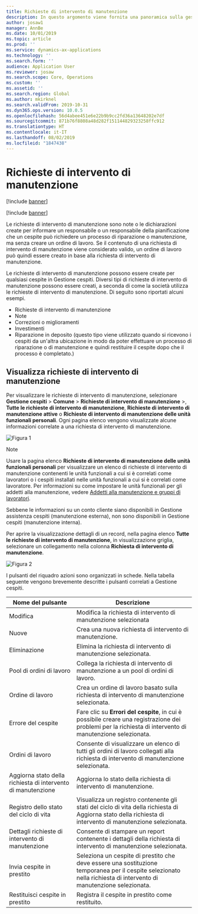 ```yaml
---
title: Richieste di intervento di manutenzione
description: In questo argomento viene fornita una panoramica sulla gestione delle richieste di intervento di manutenzione in Gestione cespiti
author: josaw1
manager: AnnBe
ms.date: 10/01/2019
ms.topic: article
ms.prod: ''
ms.service: dynamics-ax-applications
ms.technology: ''
ms.search.form: ''
audience: Application User
ms.reviewer: josaw
ms.search.scope: Core, Operations
ms.custom: ''
ms.assetid: ''
ms.search.region: Global
ms.author: mkirknel
ms.search.validFrom: 2019-10-31
ms.dyn365.ops.version: 10.0.5
ms.openlocfilehash: 56d4abee451e6e22b9b9cc2fd36a13648202e7df
ms.sourcegitcommit: 871b76f8808a48d282f151144829323258ffc912
ms.translationtype: HT
ms.contentlocale: it-IT
ms.lasthandoff: 08/02/2019
ms.locfileid: "1847438"
---
```

# <a name="maintenance-requests"></a>Richieste di intervento di manutenzione

[!include [banner](../../includes/banner.md)]

[!include [banner](../../includes/preview-banner.md)]

Le richieste di intervento di manutenzione sono note o le dichiarazioni create per informare un responsabile o un responsabile della pianificazione che un cespite può richiedere un processo di riparazione o manutenzione, ma senza creare un ordine di lavoro. Se il contenuto di una richiesta di intervento di manutenzione viene considerato valido, un ordine di lavoro può quindi essere creato in base alla richiesta di intervento di manutenzione.

Le richieste di intervento di manutenzione possono essere create per qualsiasi cespite in Gestione cespiti. Diversi tipi di richieste di intervento di manutenzione possono essere creati, a seconda di come la società utilizza le richieste di intervento di manutenzione. Di seguito sono riportati alcuni esempi.

- Richieste di intervento di manutenzione
- Note
- Correzioni o miglioramenti
- Investimenti
- Riparazione in deposito (questo tipo viene utilizzato quando si ricevono i cespiti da un'altra ubicazione in modo da poter effettuare un processo di riparazione o di manutenzione e quindi restituire il cespite dopo che il processo è completato.)

## <a name="view-maintenance-requests"></a>Visualizza richieste di intervento di manutenzione

Per visualizzare le richieste di intervento di manutenzione, selezionare **Gestione cespiti** \> **Comune** \> **Richieste di intervento di manutenzione** \>, **Tutte le richieste di intervento di manutenzione**, **Richieste di intervento di manutenzione attive** o **Richieste di intervento di manutenzione delle unità funzionali personali**. Ogni pagina elenco vengono visualizzate alcune informazioni correlate a una richiesta di intervento di manutenzione.

![Figura 1](media/01-manage-maintenance-requests.png)

> [!NOTE]
> Usare la pagina elenco **Richieste di intervento di manutenzione delle unità funzionali personali** per visualizzare un elenco di richieste di intervento di manutenzione contenenti le unità funzionali a cui si è correlati come lavoratori o i cespiti installati nelle unità funzionali a cui si è correlati come lavoratore. Per informazioni su come impostare le unità funzionali per gli addetti alla manutenzione, vedere [Addetti alla manutenzione e gruppi di lavoratori](../setup-for-objects/workers-and-worker-groups.md).
> 
> Sebbene le informazioni su un conto cliente siano disponibili in Gestione assistenza cespiti (manutenzione esterna), non sono disponibili in Gestione cespiti (manutenzione interna).

Per aprire la visualizzazione dettagli di un record, nella pagina elenco **Tutte le richieste di intervento di manutenzione**, in visualizzazione griglia, selezionare un collegamento nella colonna **Richiesta di intervento di manutenzione**.

![Figura 2](media/02-manage-maintenance-requests.png)

I pulsanti del riquadro azioni sono organizzati in schede. Nella tabella seguente vengono brevemente descritte i pulsanti correlati a Gestione cespiti.

| Nome del pulsante                      | Descrizione |
|----------------------------------|-------------|
| Modifica                             | Modifica la richiesta di intervento di manutenzione selezionata |
| Nuove                              | Crea una nuova richiesta di intervento di manutenzione. |
| Eliminazione                           | Elimina la richiesta di intervento di manutenzione selezionata. |
| Pool di ordini di lavoro                  | Collega la richiesta di intervento di manutenzione a un pool di ordini di lavoro. |
| Ordine di lavoro                       | Crea un ordine di lavoro basato sulla richiesta di intervento di manutenzione selezionata. |
| Errore del cespite                      | Fare clic su **Errori del cespite**, in cui è possibile creare una registrazione dei problemi per la richiesta di intervento di manutenzione selezionata. |
| Ordini di lavoro                      | Consente di visualizzare un elenco di tutti gli ordini di lavoro collegati alla richiesta di intervento di manutenzione selezionata. |
| Aggiorna stato della richiesta di intervento di manutenzione | Aggiorna lo stato della richiesta di intervento di manutenzione. |
| Registro dello stato del ciclo di vita              | Visualizza un registro contenente gli stati del ciclo di vita della richiesta di Aggiorna stato della richiesta di intervento di manutenzione selezionata. |
| Dettagli richieste di intervento di manutenzione      | Consente di stampare un report contenente i dettagli della richiesta di intervento di manutenzione selezionata. |
| Invia cespite in prestito                  | Seleziona un cespite di prestito che deve essere una sostituzione temporanea per il cespite selezionato nella richiesta di intervento di manutenzione selezionata. |
| Restituisci cespite in prestito                | Registra il cespite in prestito come restituito. |

